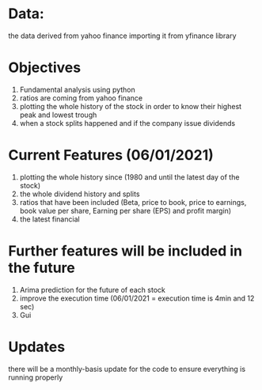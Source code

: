 # Data:
the data derived from yahoo finance importing it from yfinance library 

# Objectives 
1. Fundamental analysis using python 
2. ratios are coming from yahoo finance 
3. plotting the whole history of the stock in order to know their highest peak and lowest trough
4. when a stock splits happened and if the company issue dividends 

# Current Features (06/01/2021)
1. plotting the whole history since (1980 and until the latest day of the stock)
2. the whole dividend history and splits
3. ratios that have been included (Beta, price to book, price to earnings, book value per share, Earning per share (EPS) and profit margin)
4. the latest financial 


# Further features will be included in the future 
1. Arima prediction for the future of each stock  
2. improve the execution time (06/01/2021 = execution time is 4min and 12 sec) 
3. Gui 

# Updates 
there will be a monthly-basis update for the code to ensure everything is running properly

